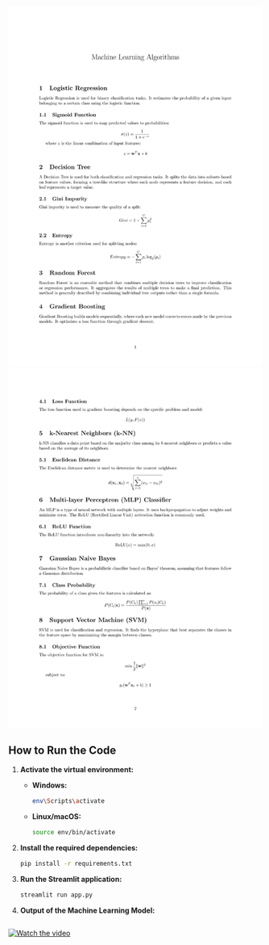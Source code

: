 ![Alt Text](https://github.com/Er-Thomas007/Machine_Learning_for_Analyzing_Student_Academic_Performance/blob/main/Resources/image1.jpg)
![Alt Text](https://github.com/Er-Thomas007/Machine_Learning_for_Analyzing_Student_Academic_Performance/blob/main/Resources/image2.jpg)


## How to Run the Code

1. **Activate the virtual environment:**

   - **Windows:**
     ```bash
     env\Scripts\activate
     ```

   - **Linux/macOS:**
     ```bash
     source env/bin/activate
     ```

2. **Install the required dependencies:**
   ```bash
   pip install -r requirements.txt

3. **Run the Streamlit application:**
   ```bash
   streamlit run app.py

4. **Output of the Machine Learning Model:**
    ```bash
 [![Watch the video](https://img.youtube.com/vi/YsSnPLgF5Nk/0.jpg)](https://youtu.be/YsSnPLgF5Nk)
